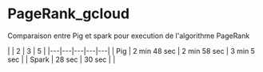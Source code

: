 # PageRank_gcloud
Comparaison entre Pig et spark pour execution de l'algorithme PageRank


|   |  2  | 3  | 5  |
|---|---|---|---|---|
|  Pig | 2 min 48 sec | 2 min 58 sec | 3 min 5 sec |
| Spark  | 28 sec | 30 sec |   |
